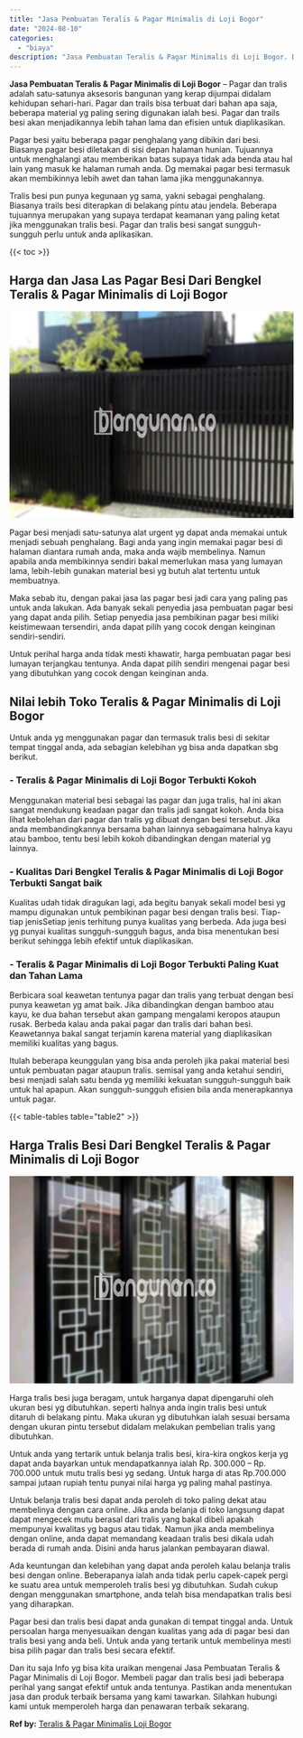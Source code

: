 ```yaml
---
title: "Jasa Pembuatan Teralis & Pagar Minimalis di Loji Bogor"
date: "2024-08-10"
categories: 
  - "biaya"
description: "Jasa Pembuatan Teralis & Pagar Minimalis di Loji Bogor. Dan itu saja Info yg bisa kita uraikan mengenai Jasa Pembuatan Teralis & Pagar Minimalis di Loji Bogo..."
---
```


**Jasa Pembuatan Teralis & Pagar Minimalis di Loji Bogor** – Pagar dan tralis adalah satu-satunya aksesoris bangunan yang kerap dijumpai didalam kehidupan sehari-hari. Pagar dan trails bisa terbuat dari bahan apa saja, beberapa material yg paling sering digunakan ialah besi. Pagar dan trails besi akan menjadikannya lebih tahan lama dan efisien untuk diaplikasikan.

Pagar besi yaitu beberapa pagar penghalang yang dibikin dari besi. Biasanya pagar besi diletakan di sisi depan halaman hunian. Tujuannya untuk menghalangi atau memberikan batas supaya tidak ada benda atau hal lain yang masuk ke halaman rumah anda. Dg memakai pagar besi termasuk akan membikinnya lebih awet dan tahan lama jika menggunakannya.

Tralis besi pun punya kegunaan yg sama, yakni sebagai penghalang. Biasanya trails besi diterapkan di belakang pintu atau jendela. Beberapa tujuannya merupakan yang supaya terdapat keamanan yang paling ketat jika menggunakan tralis besi. Pagar dan tralis besi sangat sungguh-sungguh perlu untuk anda aplikasikan.

{{< toc >}}

## Harga dan Jasa Las Pagar Besi Dari Bengkel Teralis & Pagar Minimalis di Loji Bogor

![Jasa Pembuatan Teralis & Pagar Minimalis di Loji Bogor](/images/pagar-minimalis-murah-33.png)

Pagar besi menjadi satu-satunya alat urgent yg dapat anda memakai untuk menjadi sebuah penghalang. Bagi anda yang ingin memakai pagar besi di halaman diantara rumah anda, maka anda wajib membelinya. Namun apabila anda membikinnya sendiri bakal memerlukan masa yang lumayan lama, lebih-lebih gunakan material besi yg butuh alat tertentu untuk membuatnya.

Maka sebab itu, dengan pakai jasa las pagar besi jadi cara yang paling pas untuk anda lakukan. Ada banyak sekali penyedia jasa pembuatan pagar besi yang dapat anda pilih. Setiap penyedia jasa pembikinan pagar besi miliki keistimewaan tersendiri, anda dapat pilih yang cocok dengan keinginan sendiri-sendiri.

Untuk perihal harga anda tidak mesti khawatir, harga pembuatan pagar besi lumayan terjangkau tentunya. Anda dapat pilih sendiri mengenai pagar besi yang dibutuhkan yang cocok dengan keinginan anda.

## Nilai lebih Toko Teralis & Pagar Minimalis di Loji Bogor

Untuk anda yg menggunakan pagar dan termasuk tralis besi di sekitar tempat tinggal anda, ada sebagian kelebihan yg bisa anda dapatkan sbg berikut.

### \- Teralis & Pagar Minimalis di Loji Bogor Terbukti Kokoh

Menggunakan material besi sebagai las pagar dan juga tralis, hal ini akan sangat mendukung keadaan pagar dan tralis jadi sangat kokoh. Anda bisa lihat kebolehan dari pagar dan tralis yg dibuat dengan besi tersebut. Jika anda membandingkannya bersama bahan lainnya sebagaimana halnya kayu atau bamboo, tentu besi lebih kokoh dibandingkan dengan material yg lainnya.

### \- Kualitas Dari Bengkel Teralis & Pagar Minimalis di Loji Bogor Terbukti Sangat baik

Kualitas udah tidak diragukan lagi, ada begitu banyak sekali model besi yg mampu digunakan untuk pembikinan pagar besi dengan tralis besi. Tiap-tiap jenisSetiap jenis terhitung punya kualitas yang berbeda. Ada juga besi yg punyai kualitas sungguh-sungguh bagus, anda bisa menentukan besi berikut sehingga lebih efektif untuk diaplikasikan.

### \- Teralis & Pagar Minimalis di Loji Bogor Terbukti Paling Kuat dan Tahan Lama

Berbicara soal keawetan tentunya pagar dan tralis yang terbuat dengan besi punya keawetan yg amat baik. Jika dibandingkan dengan bamboo atau kayu, ke dua bahan tersebut akan gampang mengalami keropos ataupun rusak. Berbeda kalau anda pakai pagar dan tralis dari bahan besi. Keawetannya bakal sangat terjamin karena material yang diaplikasikan memiliki kualitas yang bagus.

Itulah beberapa keunggulan yang bisa anda peroleh jika pakai material besi untuk pembuatan pagar ataupun tralis. semisal yang anda ketahui sendiri, besi menjadi salah satu benda yg memiliki kekuatan sungguh-sungguh baik untuk hal apapun. Akan sungguh-sungguh efisien bila anda menerapkannya untuk pagar.

{{< table-tables table="table2" >}}

## Harga Tralis Besi Dari Bengkel Teralis & Pagar Minimalis di Loji Bogor

![Jasa Pembuatan Teralis & Pagar Minimalis di Loji Bogor](/images/teralis-minimalis-murah-02.png)

Harga tralis besi juga beragam, untuk harganya dapat dipengaruhi oleh ukuran besi yg dibutuhkan. seperti halnya anda ingin tralis besi untuk ditaruh di belakang pintu. Maka ukuran yg dibutuhkan ialah sesuai bersama dengan ukuran pintu tersebut didalam melakukan pembelian tralis yang dibutuhkan.

Untuk anda yang tertarik untuk belanja tralis besi, kira-kira ongkos kerja yg dapat anda bayarkan untuk mendapatkannya ialah Rp. 300.000 – Rp. 700.000 untuk mutu tralis besi yg sedang. Untuk harga di atas Rp.700.000 sampai jutaan rupiah tentu punyai nilai harga yg paling mahal pastinya.

Untuk belanja tralis besi dapat anda peroleh di toko paling dekat atau membelinya dengan cara online. Jika anda belanja di toko langsung dapat dapat mengecek mutu berasal dari tralis yang bakal dibeli apakah mempunyai kwalitas yg bagus atau tidak. Namun jika anda membelinya dengan online, anda dapat memandang keadaan tralis besi dikala udah berada di rumah anda. Disini anda harus jalankan pembayaran diawal.

Ada keuntungan dan kelebihan yang dapat anda peroleh kalau belanja tralis besi dengan online. Beberapanya ialah anda tidak perlu capek-capek pergi ke suatu area untuk memperoleh tralis besi yg dibutuhkan. Sudah cukup dengan menggunakan smartphone, anda telah bisa mendapatkan tralis besi yang diharapkan.

Pagar besi dan tralis besi dapat anda gunakan di tempat tinggal anda. Untuk persoalan harga menyesuaikan dengan kualitas yang ada di pagar besi dan tralis besi yang anda beli. Untuk anda yang tertarik untuk membelinya mesti bisa pilih pagar dan tralis besi secara efektif.

Dan itu saja Info yg bisa kita uraikan mengenai Jasa Pembuatan Teralis & Pagar Minimalis di Loji Bogor. Membeli pagar dan tralis besi jadi beberapa perihal yang sangat efektif untuk anda tentunya. Pastikan anda menentukan jasa dan produk terbaik bersama yang kami tawarkan. Silahkan hubungi kami untuk memperoleh harga dan penawaran terbaik sekarang.

**Ref by:** [Teralis & Pagar Minimalis Loji Bogor](https://id.wikipedia.org/wiki/Teralis)
